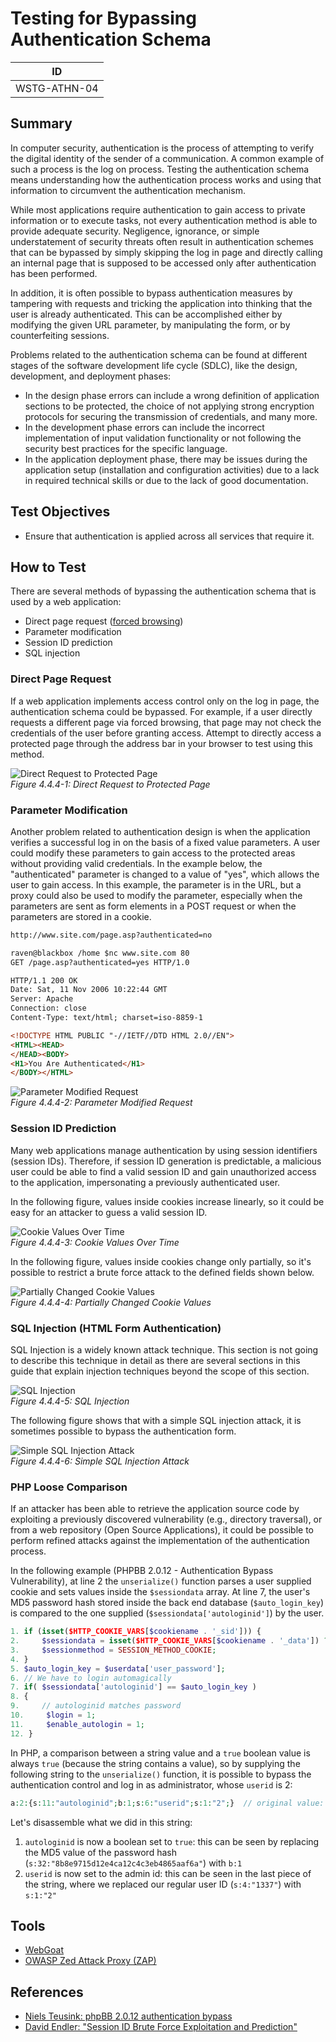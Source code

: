 # Testing for Bypassing Authentication Schema

|ID          |
|------------|
|WSTG-ATHN-04|

## Summary

In computer security, authentication is the process of attempting to verify the digital identity of the sender of a communication. A common example of such a process is the log on process. Testing the authentication schema means understanding how the authentication process works and using that information to circumvent the authentication mechanism.

While most applications require authentication to gain access to private information or to execute tasks, not every authentication method is able to provide adequate security. Negligence, ignorance, or simple understatement of security threats often result in authentication schemes that can be bypassed by simply skipping the log in page and directly calling an internal page that is supposed to be accessed only after authentication has been performed.

In addition, it is often possible to bypass authentication measures by tampering with requests and tricking the application into thinking that the user is already authenticated. This can be accomplished either by modifying the given URL parameter, by manipulating the form, or by counterfeiting sessions.

Problems related to the authentication schema can be found at different stages of the software development life cycle (SDLC), like the design, development, and deployment phases:

- In the design phase errors can include a wrong definition of application sections to be protected, the choice of not applying strong encryption protocols for securing the transmission of credentials, and many more.
- In the development phase errors can include the incorrect implementation of input validation functionality or not following the security best practices for the specific language.
- In the application deployment phase, there may be issues during the application setup (installation and configuration activities) due to a lack in required technical skills or due to the lack of good documentation.

## Test Objectives

- Ensure that authentication is applied across all services that require it.

## How to Test

There are several methods of bypassing the authentication schema that is used by a web application:

- Direct page request ([forced browsing](https://owasp.org/www-community/attacks/Forced_browsing))
- Parameter modification
- Session ID prediction
- SQL injection

### Direct Page Request

If a web application implements access control only on the log in page, the authentication schema could be bypassed. For example, if a user directly requests a different page via forced browsing, that page may not check the credentials of the user before granting access. Attempt to directly access a protected page through the address bar in your browser to test using this method.

![Direct Request to Protected Page](images/Basm-directreq.jpg)\
*Figure 4.4.4-1: Direct Request to Protected Page*

### Parameter Modification

Another problem related to authentication design is when the application verifies a successful log in on the basis of a fixed value parameters. A user could modify these parameters to gain access to the protected areas without providing valid credentials. In the example below, the "authenticated" parameter is changed to a value of "yes", which allows the user to gain access. In this example, the parameter is in the URL, but a proxy could also be used to modify the parameter, especially when the parameters are sent as form elements in a POST request or when the parameters are stored in a cookie.

```html
http://www.site.com/page.asp?authenticated=no

raven@blackbox /home $nc www.site.com 80
GET /page.asp?authenticated=yes HTTP/1.0

HTTP/1.1 200 OK
Date: Sat, 11 Nov 2006 10:22:44 GMT
Server: Apache
Connection: close
Content-Type: text/html; charset=iso-8859-1

<!DOCTYPE HTML PUBLIC "-//IETF//DTD HTML 2.0//EN">
<HTML><HEAD>
</HEAD><BODY>
<H1>You Are Authenticated</H1>
</BODY></HTML>
```

![Parameter Modified Request](images/Basm-parammod.jpg)\
*Figure 4.4.4-2: Parameter Modified Request*

### Session ID Prediction

Many web applications manage authentication by using session identifiers (session IDs). Therefore, if session ID generation is predictable, a malicious user could be able to find a valid session ID and gain unauthorized access to the application, impersonating a previously authenticated user.

In the following figure, values inside cookies increase linearly, so it could be easy for an attacker to guess a valid session ID.

![Cookie Values Over Time](images/Basm-sessid.jpg)\
*Figure 4.4.4-3: Cookie Values Over Time*

In the following figure, values inside cookies change only partially, so it's possible to restrict a brute force attack to the defined fields shown below.

![Partially Changed Cookie Values](images/Basm-sessid2.jpg)\
*Figure 4.4.4-4: Partially Changed Cookie Values*

### SQL Injection (HTML Form Authentication)

SQL Injection is a widely known attack technique. This section is not going to describe this technique in detail as there are several sections in this guide that explain injection techniques beyond the scope of this section.

![SQL Injection](images/Basm-sqlinj.jpg)\
*Figure 4.4.4-5: SQL Injection*

The following figure shows that with a simple SQL injection attack, it is sometimes possible to bypass the authentication form.

![Simple SQL Injection Attack](images/Basm-sqlinj2.gif)\
*Figure 4.4.4-6: Simple SQL Injection Attack*

### PHP Loose Comparison

If an attacker has been able to retrieve the application source code by exploiting a previously discovered vulnerability (e.g., directory traversal), or from a web repository (Open Source Applications), it could be possible to perform refined attacks against the implementation of the authentication process.

In the following example (PHPBB 2.0.12 - Authentication Bypass Vulnerability), at line 2 the `unserialize()` function parses a user supplied cookie and sets values inside the `$sessiondata` array. At line 7, the user's MD5 password hash stored inside the back end database (`$auto_login_key`) is compared to the one supplied (`$sessiondata['autologinid']`) by the user.

```php
1. if (isset($HTTP_COOKIE_VARS[$cookiename . '_sid'])) {
2.     $sessiondata = isset($HTTP_COOKIE_VARS[$cookiename . '_data']) ? unserialize(stripslashes($HTTP_COOKIE_VARS[$cookiename . '_data'])) : array();
3.     $sessionmethod = SESSION_METHOD_COOKIE;
4. }
5. $auto_login_key = $userdata['user_password'];
6. // We have to login automagically
7. if( $sessiondata['autologinid'] == $auto_login_key )
8. {
9.     // autologinid matches password
10.     $login = 1;
11.     $enable_autologin = 1;
12. }

```

In PHP, a comparison between a string value and a `true` boolean value is always `true` (because the string contains a value), so by supplying the following string to the `unserialize()` function, it is possible to bypass the authentication control and log in as administrator, whose `userid` is 2:

```php
a:2:{s:11:"autologinid";b:1;s:6:"userid";s:1:"2";}  // original value: a:2:{s:11:"autologinid";s:32:"8b8e9715d12e4ca12c4c3eb4865aaf6a";s:6:"userid";s:4:"1337";}
```

Let's disassemble what we did in this string:

1. `autologinid` is now a boolean set to `true`: this can be seen by replacing the MD5 value of the password hash (`s:32:"8b8e9715d12e4ca12c4c3eb4865aaf6a"`) with `b:1`
2. `userid` is now set to the admin id: this can be seen in the last piece of the string, where we replaced our regular user ID (`s:4:"1337"`) with `s:1:"2"`

## Tools

- [WebGoat](https://owasp.org/www-project-webgoat/)
- [OWASP Zed Attack Proxy (ZAP)](https://www.zaproxy.org)

## References

- [Niels Teusink: phpBB 2.0.12 authentication bypass](http://blog.teusink.net/2008/12/classic-bug-phpbb-2012-authentication.html)
- [David Endler: "Session ID Brute Force Exploitation and Prediction"](https://www.cgisecurity.com/lib/SessionIDs.pdf)
